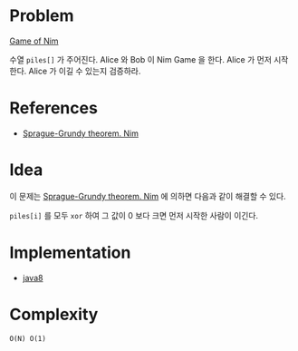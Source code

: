 # Problem

[Game of Nim](https://leetcode.com/problems/game-of-nim/)

수열 `piles[]` 가 주어진다. Alice 와 Bob 이 Nim Game 을 한다. Alice 가
먼저 시작한다. Alice 가 이길 수 있는지 검증하라.

# References

* [Sprague-Grundy theorem. Nim](https://cp-algorithms.com/game_theory/sprague-grundy-nim.html)

# Idea

이 문제는 [Sprague-Grundy
theorem. Nim](https://cp-algorithms.com/game_theory/sprague-grundy-nim.html)
에 의하면 다음과 같이 해결할 수 있다.

`piles[i]` 를 모두 `xor` 하여 그 값이 0 보다 크면 먼저 시작한 사람이
이긴다.

# Implementation

* [java8](MainApp.java)

# Complexity

```
O(N) O(1)
```
